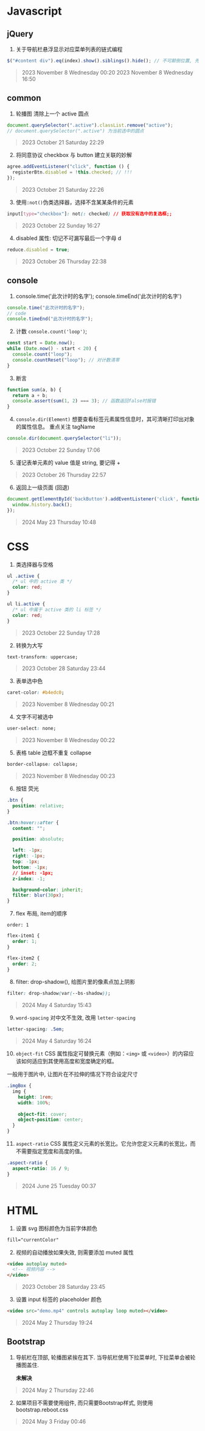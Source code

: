 # Javascript

## jQuery

1. 关于导航栏悬浮显示对应菜单列表的链式编程

```javascript
$("#content div").eq(index).show().siblings().hide(); // 不可颠倒位置, 先show再hide
```

> 2023 November 8 Wednesday 00:20
> 2023 November 8 Wednesday 16:50

## common

1. 轮播图 清除上一个 active 圆点

```javascript
document.querySelector(".active").classList.remove("active");
// document.querySelector(".active") 为当前选中的圆点
```

> 2023 October 21 Saturday 22:29

2. 将同意协议 checkbox 与 button 建立关联的妙解

```javascript
agree.addEventListener("click", function () {
  registerBtn.disabled = !this.checked; // !!!
});
```

> 2023 October 21 Saturday 22:26

3. 使用`:not()`伪类选择器，选择不含某某条件的元素

```css
input[type="checkbox"]: not(: checked) // 获取没有选中的复选框;;
```

> 2023 October 22 Sunday 16:27

4. disabled 属性: 切记不可漏写最后一个字母 d

```javascript
reduce.disabled = true;
```

> 2023 October 26 Thursday 22:38

## console

1. console.time('此次计时的名字'); console.timeEnd('此次计时的名字')

```javascript
console.time("此次计时的名字");
// code
console.timeEnd("此次计时的名字");
```

2. 计数 `console.count('loop')`;

```javascript
const start = Date.now();
while (Date.now() - start < 20) {
  console.count("loop");
  console.countReset("loop"); // 对计数清零
}
```

3. 断言

```javascript
function sum(a, b) {
  return a + b;
  console.assert(sum(1, 2) === 3); // 函数返回false时报错
}
```

4. `console.dir(Element)` 想要查看标签元素属性信息时，其可清晰打印出对象的属性信息。
   重点关注 tagName

```javascript
console.dir(document.querySelector("li"));
```

> 2023 October 22 Sunday 17:06

5. 谨记表单元素的 value 值是 string, 要记得 +

> 2023 October 26 Thursday 22:57

6. 返回上一级页面 (回退)

```javascript
document.getElementById('backButton').addEventListener('click', function() {
  window.history.back();
});
```

> 2024  May 23  Thursday  10:48

# CSS

1. 类选择器与空格

```css
ul .active {
  /* ul 中的 active 类 */
  color: red;
}

ul li.active {
  /* ul 中属于 active 类的 li 标签 */
  color: red;
}
```

> 2023 October 22 Sunday 17:28

2. 转换为大写

```css
text-transform: uppercase;
```

> 2023 October 28 Saturday 23:44

3. 表单选中色

```css
caret-color: #b4edc0;
```

> 2023 November 8 Wednesday 00:21

4. 文字不可被选中

```css
user-select: none;
```

> 2023 November 8 Wednesday 00:22

5. 表格 table 边框不重复 collapse

```css
border-collapse: collapse;
```

> 2023 November 8 Wednesday 00:23

6. 按钮 荧光

```css
.btn {
  position: relative;
}

.btn:hover::after {
  content: "";

  position: absolute;

  left: -1px;
  right: -1px;
  top: -1px;
  bottom: -1px;
  // inset: -1px;
  z-index: -1;

  background-color: inherit;
  filter: blur(30px);
}
```

7. flex 布局, item的顺序

`order: 1`

```css
flex-item1 {
  order: 1;
}

flex-item2 {
  order: 2;
}
```

8. filter: drop-shadow(), 给图片里的像素点加上阴影

```css
filter: drop-shadow(var(--bs-shadow));
```

> 2024  May 4  Saturday  15:43

9. `word-spacing` 对中文不生效, 改用 `letter-spacing`

```css
letter-spacing: .5em;
```

> 2024  May 4  Saturday  16:24

10. `object-fit` CSS 属性指定可替换元素（例如：`<img>` 或 `<video>`）的内容应该如何适应到其使用高度和宽度确定的框。

一般用于图片中, 让图片在不拉伸的情况下符合设定尺寸

```css
.imgBox {
  img {
    height: 1rem;
    width: 100%;
    
    object-fit: cover;
    object-position: center;
  }
}
```

11. `aspect-ratio` CSS 属性定义元素的长宽比。它允许您定义元素的长宽比，而不需要指定宽度和高度的值。

```css
.aspect-ratio {
  aspect-ratio: 16 / 9;
}
```

> 2024  June 25  Tuesday  00:37

# HTML

1. 设置 svg 图标颜色为当前字体颜色

```html
fill="currentColor"
```

2. 视频的自动播放如果失效, 则需要添加 muted 属性

```html
<video autoplay muted>
  <!-- 视频内容 -->
</video>
```

> 2023 October 28 Saturday 23:45

3. 设置 input 标签的 placeholder 颜色

```html
<video src="demo.mp4" controls autoplay loop muted></video>
```

> 2024  May 2  Thursday  19:24

## Bootstrap

1. 导航栏在顶部, 轮播图紧挨在其下. 当导航栏使用下拉菜单时, 下拉菜单会被轮播图盖住.

    **未解决**

> 2024  May 2  Thursday  22:46

2. 如果项目不需要使用组件, 而只需要Bootstrap样式, 则使用bootstrap.reboot.css

> 2024  May 3  Friday  00:46
